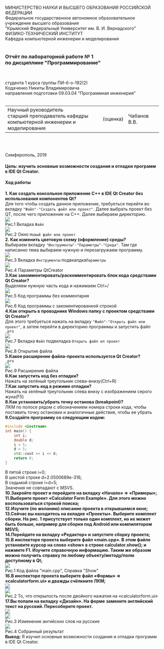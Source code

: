 МИНИСТЕРСТВО НАУКИ  И ВЫСШЕГО ОБРАЗОВАНИЯ РОССИЙСКОЙ ФЕДЕРАЦИИ  
Федеральное государственное автономное образовательное учреждение высшего образования  
"Крымский Федеральный Университет им. В. И. Вернадского"  
ФИЗИКО-ТЕХНИЧЕСКИЙ ИНСТИТУТ  
Кафедра компьютерной инженерии и моделирования
<br/><br/>

### Отчёт по лабораторной работе № 1<br/> по дисциплине "Программирование"
<br/>

студента 1 курса группы ПИ-б-о-192(2)\
Кодаченко Никиты Владимировича\
направления подготовки 09.03.04 "Программная инженерия"\
<br/>

<table>
<tr><td>Научный руководитель<br/> старший преподаватель кафедры<br/> компьютерной инженерии и моделирования</td>
<td>(оценка)</td>
<td>Чабанов В.В.</td>
</tr>
</table>
<br/><br/>

Симферополь, 2019

#### Цель: изучить основные возможности создания и отладки программ в IDE Qt Creator. <br/>
#### Ход работы <br/>

**1. Как создать консольное приложение С++ в IDE Qt Creator без использования компонентов Qt?** <br/>
Для того чтобы создать данное приложение, требуеться перейти во вкладку `"Файл"-"Создать файл или проект"`. Далее выбрать проект без QT, после чего приложение на С++. Далее выбираем директорию. <br/>
![](https://github.com/NikitaGitHub19/GitHubCFU/tree/master/Lab7/Screenshots/Screenshot_1.1.png?raw=true)<br/>Рис.1 Вкладка `Файл`<br/>
![](https://github.com/NikitaGitHub19/GitHubCFU/blob/master/Lab7/Screenshots/Screenshot_1.2.png?raw=true)<br/>Рис.2 Окно `Новый файл или проект`<br/>
**2. Как изменить цветовую схему (оформление) среды?** <br/>
Выбираем вкладку `"Инструменты"-"Параметры"-"Среда"`. Там где написанно тема выбираем нужную и перезагружаем программу.<br/>
![](https://github.com/NikitaGitHub19/GitHubCFU/blob/master/Lab7/Screenshots/Screenshot_2.1.png?raw=true)<br/>Рис.3 Вкладка `Инструменты` подвкалдка`Параметры`<br/>
![](https://github.com/NikitaGitHub19/GitHubCFU/blob/master/Lab7/Screenshots/Screenshot_2.2.png?raw=true)<br/>Рис.4 Параметры QtCreator<br/>
**3.Как закомментировать/раскомментировать блок кода средствами Qt Creator?** <br/>
Выделяем нужную часть кода и нажимаем Ctrl+/<br/>
![](https://github.com/NikitaGitHub19/GitHubCFU/blob/master/Lab7/Screenshots/Screenshot_3.1.png?raw=true)<br/>Рис.5 Код программы без комментария<br/>
![](https://github.com/NikitaGitHub19/GitHubCFU/blob/master/Lab7/Screenshots/Screenshot_3.2.png?raw=true)<br/>Рис.6 Код программы с закоментированной строкой<br/>
**4.Как открыть в проводнике Windows папку с проектом средствами Qt Creator?** <br/>
Для этого требуеться нажать на вкладку `"Файл"-"Открыть файл или проект"`, а затем перейти в директорию программы и запустить файл `.pro` <br/>
![](https://github.com/NikitaGitHub19/GitHubCFU/blob/master/Lab7/Screenshots/Screenshot_4.1.png?raw=true)<br/>Рис.7 Вкладка `Файл` подвкладка `Открыть файл ил проект`<br/>
![](https://github.com/NikitaGitHub19/GitHubCFU/blob/master/Lab7/Screenshots/Screenshot_4.2.png?raw=true)<br/>Рис.8 Открытие файла<br/>
**5.Какое расширение файла-проекта используется Qt Creator?**<br/>
`.pro`<br/>
![](https://github.com/NikitaGitHub19/GitHubCFU/blob/master/Lab7/Screenshots/Screenshot_5.1.png?raw=true)<br/>Рис.9 Расширение файла<br/>
**6.Как запустить код без отладки?**<br/>
Нажать на зелёный треугольник слева-внизу(Ctrl+R) <br/>
**7.Как запустить код в режиме отладки?**<br/>
Нажать на зелёный треугольник слева внизу с изображением серого жука(F5)<br/>
**8.Как установить/убрать точку останова (breakpoint)?**<br/>
ЛКМ по полосе рядом с обозначением номера строки кода, чтобы поставить точку остановки и аналогичные действия, чтобы ее убрать <br/>
**9.Создайте программу со следующим кодом:**<br/>
```c++
#include <iostream>
int main() {
    int i;
    double d;
    i = 5;
    d = 5;
    std::cout << i << d;
    return 0;
}
```
В пятой строке i=0;<br/>
В шестой строке d=2.0500689e-316;<br/>
В седьмой строке i=d=5;<br/>
Значения не совпадают с MSVS.<br/>
**10.Закройте проект и перейдите на вкладку «Начало» => «Примеры»;**<br/>
**11.Выберите проект «Calculator Form Example». Для этого можно воспользоваться строкой поиска;**<br/>
**12.Изучите (по желанию) описание проекта в открывшемся окне;**<br/>
**13.Сейчас вы находитесь на вкладке «Проекты». Выберите комплект сборки. На рис. 1 присутствует только один комплект, но их может быть больше, например для сборки под Android или компилятором MSVS;**<br/>
**14.Перейдите на вкладку «Редактор» и запустите сборку проекта;**<br/>
**15.В инспекторе проекта выберите файл «main.cpp». В этом файле установите курсор на слово «show» в строке calculator.show(); и нажмите F1. Изучите справочную информацию. Таким же образом можно получить справку по любому объекту/методу/полю доступному в Qt;**<br/>
![](https://github.com/NikitaGitHub19/githubkfu/blob/master/Lab7/Screenshots/Screenshot_15.png?raw=true)<br/>Рис.1 Код файла "main.cpp", Справка "Show"<br/>
**16.В инспекторе проекта выберите файл «Формы» => «calculatorform.ui» и дважды счёлкните ЛКМ;**<br/>
![](https://github.com/NikitaGitHub19/GitHubCFU/blob/master/Lab7/Screenshots/Screenshot_16.1.png?raw=true)<br/>
![](https://github.com/NikitaGitHub19/GitHubCFU/blob/master/Lab7/Screenshots/Screenshot_16.2.png?raw=true)<br/>Рис.2 То, что открылость после двойного нажатия на «calculatorform.ui»<br/>
**17.Вы попали на вкладку «Дизайн». На форме замените английский текст на русский. Пересоберите проект.**<br/>
![](https://github.com/NikitaGitHub19/GitHubCFU/blob/master/Lab7/Screenshots/Screenshot_17.1.png?raw=true)<br/>
![](https://github.com/NikitaGitHub19/GitHubCFU/blob/master/Lab7/Screenshots/Screenshot_17.2.png?raw=true)<br/>Рис.3 Изменение ангийских слов на русские<br/>
![](https://github.com/NikitaGitHub19/GitHubCFU/blob/master/Lab7/Screenshots/Screenshot_17.3.png?raw=true)<br/>Рис.4 Собранный результат<br/>
**Вывод:** Я изучил основные возможности создания и отладки программ в IDE Qt Creator.

